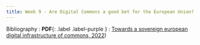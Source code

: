 ```yaml
---
title: Week 9 - Are Digital Commons a good bet for the European Union?
---
```



Bibliography
: **PDF**{: .label .label-purple }
  : [Towards a sovereign european digital infrastructure of commons, 2022]([url](https://www.diplomatie.gouv.fr/IMG/pdf/report_of_the_european_working_team_on_digital_commons_digital_assembly_june_2022_update_july_2022_cle8ad917.pdf)https://www.diplomatie.gouv.fr/IMG/pdf/report_of_the_european_working_team_on_digital_commons_digital_assembly_june_2022_update_july_2022_cle8ad917.pdf))
